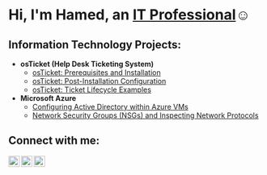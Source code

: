 <h1>Hi, I'm Hamed, an <a href="https://linkedin.com/in/hsirleaf">IT Professional</a>☺</h1>

<h2> Information Technology Projects:</h2>

- <b>osTicket (Help Desk Ticketing System)</b>
  - [osTicket: Prerequisites and Installation](https://github.com/hsirleaf/osticket-prereqs)
  - [osTicket: Post-Installation Configuration](https://github.com/hsirleaf/post-install-config)
  - [osTicket: Ticket Lifecycle Examples](https://github.com/hsirleaf/ticket-lifecycle)
- <b>Microsoft Azure</b>
  - [Configuring Active Directory within Azure VMs](https://github.com/hsirleaf/configure-ad)
  - [Network Security Groups (NSGs) and Inspecting Network Protocols](https://github.com/hsirleaf/azure-network-protocols)

<h2>Connect with me:</h2>

[<img align="left" alt="hsirleaf | Twitter" width="22px" src="https://cdn.jsdelivr.net/npm/simple-icons@v3/icons/twitter.svg" />][twitter]
[<img align="left" alt="hsirleaf | LinkedIn" width="22px" src="https://cdn.jsdelivr.net/npm/simple-icons@v3/icons/linkedin.svg" />][linkedin]
[<img align="left" alt="hsirleaf | Instagram" width="22px" src="https://cdn.jsdelivr.net/npm/simple-icons@v3/icons/instagram.svg" />][instagram]

[twitter]: https://twitter.com/Josh
[instagram]: https://www.instagram.com/hsirleaf
[linkedin]: https://linkedin.com/in/hsirleaf
